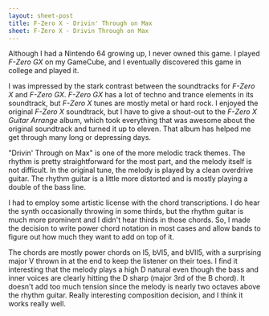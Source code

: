 ```yaml
---
layout: sheet-post
title: F-Zero X - Drivin' Through on Max
sheet: F-Zero X - Drivin Through on Max
---
```

Although I had a Nintendo 64 growing up, I never owned this game. I played *F-Zero GX* on
my GameCube, and I eventually discovered this game in college and played it.

I was impressed by the stark contrast between the soundtracks for *F-Zero X* and *F-Zero
GX*. *F-Zero GX* has a lot of techno and trance elements in its soundtrack, but *F-Zero
X* tunes are mostly metal or hard rock. I enjoyed the original *F-Zero X* soundtrack, but
I have to give a shout-out to the *F-Zero X Guitar Arrange* album, which took everything
that was awesome about the original soundtrack and turned it up to eleven. That album has
helped me get through many long or depressing days.

"Drivin' Through on Max" is one of the more melodic track themes. The rhythm is pretty
straightforward for the most part, and the melody itself is not difficult. In the
original tune, the melody is played by a clean overdrive guitar. The rhythm guitar is
a little more distorted and is mostly playing a double of the bass line.

I had to employ some artistic license with the chord transcriptions. I do hear the synth
occasionally throwing in some thirds, but the rhythm guitar is much more prominent and I
didn't hear thirds in those chords. So, I made the decision to write power chord notation
in most cases and allow bands to figure out how much they want to add on top of it.

The chords are mostly power chords on I5, bVI5, and bVII5, with a surprising major V
thrown in at the end to keep the listener on their toes. I find it interesting that the
melody plays a high D natural even though the bass and inner voices are clearly hitting
the D sharp (major 3rd of the B chord). It doesn't add too much tension since the melody
is nearly two octaves above the rhythm guitar. Really interesting composition decision,
and I think it works really well.
